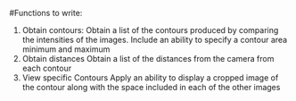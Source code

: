 #Functions to write:

1. Obtain contours:
   Obtain a list of the contours produced by comparing the intensities of the images. Include an ability to specify a contour area minimum and maximum
2. Obtain distances
   Obtain a list of the distances from the camera from each contour
3. View specific Contours
   Apply an ability to display a cropped image of the contour along with the space included in each of the other images
   